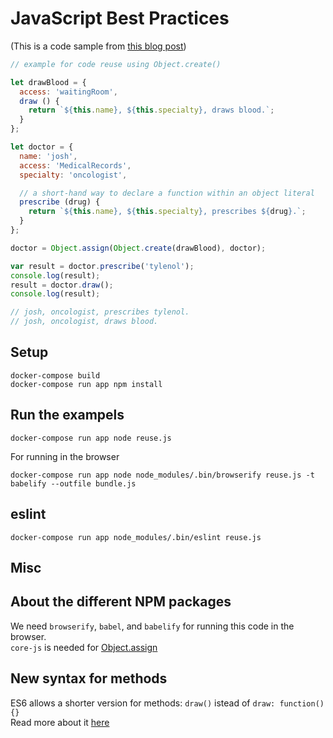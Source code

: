 # JavaScript Best Practices

(This is a code sample from [this blog post](http://oren.github.io/blog/js-best-practices.html))

```js
// example for code reuse using Object.create()

let drawBlood = {
  access: 'waitingRoom',
  draw () {
    return `${this.name}, ${this.specialty}, draws blood.`;
  }
};

let doctor = {
  name: 'josh',
  access: 'MedicalRecords',
  specialty: 'oncologist',

  // a short-hand way to declare a function within an object literal
  prescribe (drug) {
    return `${this.name}, ${this.specialty}, prescribes ${drug}.`;
  }
};

doctor = Object.assign(Object.create(drawBlood), doctor);

var result = doctor.prescribe('tylenol');
console.log(result);
result = doctor.draw();
console.log(result);

// josh, oncologist, prescribes tylenol.
// josh, oncologist, draws blood.
```

## Setup

    docker-compose build
    docker-compose run app npm install

## Run the exampels

    docker-compose run app node reuse.js

For running in the browser

    docker-compose run app node node_modules/.bin/browserify reuse.js -t babelify --outfile bundle.js

## eslint

    docker-compose run app node_modules/.bin/eslint reuse.js

## Misc

## About the different NPM packages

We need `browserify`, `babel`, and `babelify` for running this code in the browser.  
`core-js` is needed for [Object.assign](https://developer.mozilla.org/en-US/docs/Web/JavaScript/Reference/Global_Objects/Object/assign)

## New syntax for methods

ES6 allows a shorter version for methods: `draw()` istead of `draw: function() {}`  
Read more about it [here](https://developer.mozilla.org/en-US/docs/Web/JavaScript/Reference/Functions/Method_definitions)
